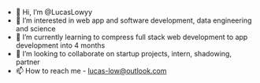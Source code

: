 - 👋 Hi, I’m @LucasLowyy
- 👀 I’m interested in web app and software development,  data engineering and science
- 🌱 I’m currently learning to compress full stack web development to app development into 4 months
- 💞️ I’m looking to collaborate on startup projects, intern, shadowing, partner
- 📫 How to reach me - lucas-low@outlook.com

<!---
LucasLowyy/LucasLowyy is a ✨ special ✨ repository because its `README.md` (this file) appears on your GitHub profile.
You can click the Preview link to take a look at your changes.
--->
